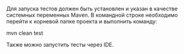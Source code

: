 Для запуска тестов должен быть установлен и указан в качестве системных переменных Maven. В командной строке необходимо перейти к корневой папке проекта и выполнить команду:

mvn clean test

Также можно запустить тесты через IDE.